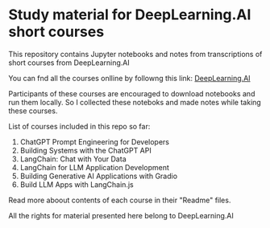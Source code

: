 # Study material for DeepLearning.AI short courses

This repository contains Jupyter notebooks and notes from transcriptions of short courses from DeepLearning.AI

You can fnd all the courses onlline by followng this link: [DeepLearning.AI](https://www.deeplearning.ai/short-courses/)

Participants of these courses are encouraged to download notebooks and run them locally. So I collected these noteboks and made notes while taking these courses.

List of courses included in this repo so far:

1. ChatGPT Prompt Engineering for Developers
2. Building Systems with the ChatGPT API
3. LangChain: Chat with Your Data
4. LangChain for LLM Application Development
5. Building Generative AI Applications with Gradio
6. Build LLM Apps with LangChain.js

Read more aboout contents of each course in their "Readme" files.

All the rights for material presented here belong to DeepLearning.AI
